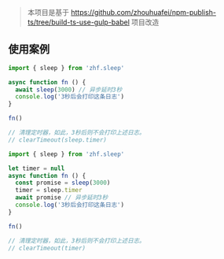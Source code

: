 > 本项目是基于 https://github.com/zhouhuafei/npm-publish-ts/tree/build-ts-use-gulp-babel 项目改造

## 使用案例
```typescript
import { sleep } from 'zhf.sleep'

async function fn () {
  await sleep(3000) // 异步延时3秒
  console.log('3秒后会打印这条日志')
}

fn()

// 清理定时器，如此，3秒后则不会打印上述日志。
// clearTimeout(sleep.timer)
```
```typescript
import { sleep } from 'zhf.sleep'

let timer = null
async function fn () {
  const promise = sleep(3000)
  timer = sleep.timer
  await promise // 异步延时3秒
  console.log('3秒后会打印这条日志')
}

fn()

// 清理定时器，如此，3秒后则不会打印上述日志。
// clearTimeout(timer)
```
